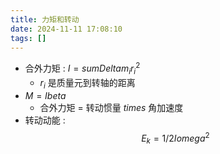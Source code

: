 ```yaml
---
title: 力矩和转动
date: 2024-11-11 17:08:10
tags: []
---
```

- 合外力矩 : $I = sum Delta m_i r_i^2$
    - $r_i$ 是质量元到转轴的距离
- $M = I beta$
    - 合外力矩 = 转动惯量 $times$ 角加速度
- 转动动能 : $$E_k = 1 / 2 I omega^2$$
